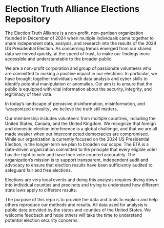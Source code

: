 # Election Truth Alliance Elections Repository

The Election Truth Alliance is a non-profit, non-partisan organization founded in December of 2024 when multiple individuals came together to share independent data, analysis, and research into the results of the 2024 US Presidential Election. As concerning trends emerged from our shared data we moved quickly, at the speed of trust, to make our findings more accessible and understandable to the broader public.

We are a non-profit corporation and group of passionate volunteers who are committed to making a positive impact in our elections. In particular, we have brought together individuals with data analysis and cyber skills to identify potential manipulation or anomalies. Our aim is to ensure that the public is equipped with vital information about the security, integrity, and legitimacy of their vote.

In today’s landscape of pervasive disinformation, misinformation, and ‘weaponized unreality’, we believe the truth still matters.

Our membership includes volunteers from multiple countries, including the United States, Canada, and the United Kingdom. We recognize that foreign and domestic election interference is a global challenge, and that we are all made weaker when our interconnected democracies are compromised. While our organization is currently focused on the 2024 US Presidential Election, in the longer-term we plan to broaden our scope.
The ETA is a data-driven organization committed to the principle that every eligible voter has the right to vote and have their vote counted accurately. The organization’s mission is to support transparent, independent audit and advocacy to ensure that election results have been sufficiently audited to safeguard fair and free elections.

Elections are very local events and doing this analysis requires diving down into individual counties 
and precincts and trying to understand how different state laws apply to different results. 

The purpose of this repo is to provide the data and tools to explain and help others reproduce our methods and results.
All data used for analysis is public data provided by the states and counties of the United States. 
We welcome feedback and hope others will take the time to understand potential election security concerns.
